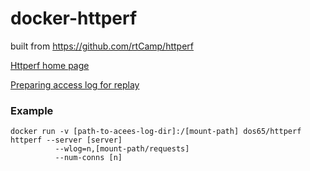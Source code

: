 # docker-httperf
built from https://github.com/rtCamp/httperf

[Httperf home page](http://www.hpl.hp.com/research/linux/httperf/)

[Preparing access log for replay](http://schlinkify.org/post/19743846/how-to-replay-live-traffic-with-httperf)

### Example
```
docker run -v [path-to-acees-log-dir]:/[mount-path] dos65/httperf httperf --server [server] 
          --wlog=n,[mount-path/requests] 
          --num-conns [n]
```
